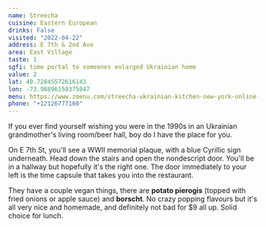 ```yaml
---
name: Streecha
cuisine: Eastern European
drinks: False
visited: "2022-04-22"
address: E 7th & 2nd Ave
area: East Village
taste: 1
sgfi: time portal to someones enlarged Ukrainian home
value: 2
lat: 40.72845572616143
lon: -73.98896150375047
menu: https://www.zmenu.com/streecha-ukrainian-kitchen-new-york-online-menu/
phone: "+12126777160"
---
```


If you ever find yourself wishing you were in the 1990s in an Ukrainian grandmother's living room/beer hall, boy do I have the place for you. 

On E 7th St, you'll see a WWII memorial plaque, with a blue Cyrillic sign underneath. Head down the stairs and open the nondescript door. You'll be in a hallway but hopefully it's the right one. The door immediately to your left is the time capsule that takes you into the restaurant.

They have a couple vegan things, there are **potato pierogis** (topped with fried onions or apple sauce) and **borscht**. No crazy popping flavours but it's all very nice and homemade, and definitely not bad for $9 all up. Solid choice for lunch.
